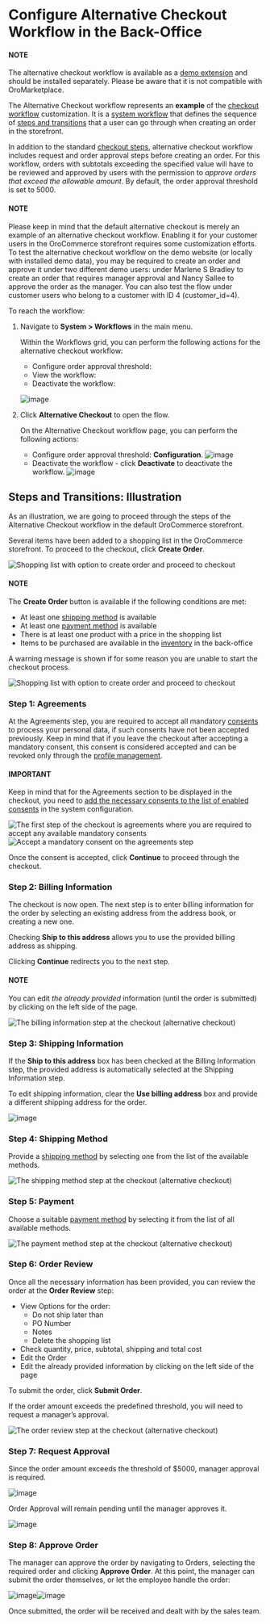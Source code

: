 <a id="system-workflows-alternative-checkout-workflow"></a>

# Configure Alternative Checkout Workflow in the Back-Office

#### NOTE
The alternative checkout workflow is available as a <a href="https://github.com/oroinc/commerce-demo-checkouts" target="_blank">demo extension</a> and should be installed separately. Please be aware that it is not compatible with OroMarketplace.

The Alternative Checkout workflow represents an **example** of the [checkout workflow](checkout.md#system-workflows-checkout-workflow) customization. It is a [system workflow](../index.md#user-guide-system-workflow-management-system-custom) that defines the sequence of [steps and transitions](../steps-transitions.md#user-guide-system-workflow-management-steps-transitions) that a user can go through when creating an order in the storefront.

In addition to the standard [checkout steps](checkout.md#system-workflows-checkout-workflow), alternative checkout workflow includes request and order approval steps before creating an order. For this workflow, orders with subtotals exceeding the specified value will have to be reviewed and approved by users with the permission to *approve orders that exceed the allowable amount*. By default, the order approval threshold is set to 5000.

#### NOTE
Please keep in mind that the default alternative checkout is merely an example of an alternative checkout workflow. Enabling it for your customer users in the OroCommerce storefront requires some customization efforts. To test the alternative checkout workflow on the demo website (or locally with installed demo data), you may be required to create an order and approve it under two different demo users: under Marlene S Bradley to create an order that requires manager approval and Nancy Sallee to approve the order as the manager. You can also test the flow under customer users who belong to a customer with ID 4 (customer_id=4).

To reach the workflow:

1. Navigate to **System > Workflows** in the main menu.

   Within the Workflows grid, you can perform the following actions for the alternative checkout workflow:
   * Configure order approval threshold: <i class="fas fa-cog" aria-hidden="true"></i>
   * View the workflow: <i class="fa fa-eye fa-lg" aria-hidden="true"></i>
   * Deactivate the workflow: <i class="fa fa-times fa-lg" aria-hidden="true"></i>

   ![image](user/img/system/workflows/alternative_checkout/ACF_grid.png)
2. Click **Alternative Checkout** to open the flow.

   On the Alternative Checkout workflow page, you can perform the following actions:
   * Configure order approval threshold: <i class="fas fa-cog" aria-hidden="true"></i> **Configuration**.
     ![image](user/img/system/workflows/alternative_checkout/ACF_configuration.png)
   * Deactivate the workflow - click <i class="fa fa-times fa-lg" aria-hidden="true"></i> **Deactivate** to deactivate the workflow.
     ![image](user/img/system/workflows/alternative_checkout/ACF_page.png)

## Steps and Transitions: Illustration

As an illustration, we are going to proceed through the steps of the Alternative Checkout workflow in the default OroCommerce storefront.

Several items have been added to a shopping list in the OroCommerce storefront. To proceed to the checkout, click **Create Order**.

![Shopping list with option to create order and proceed to checkout](user/img/system/workflows/checkout/CreateOrderButton.png)

#### NOTE
The **Create Order** button is available if the following conditions are met:

* At least one [shipping method](../../../../concept-guides/administration/shipping-configuration/index.md#user-guide-shipping) is available
* At least one [payment method](../../../../concept-guides/administration/payment-configuration/index.md#user-guide-payment) is available
* There is at least one product with a price in the shopping list
* Items to be purchased are available in the [inventory](../../../inventory/index.md#user-guide-inventory) in the back-office

A warning message is shown if for some reason you are unable to start the checkout process.

![Shopping list with option to create order and proceed to checkout](user/img/system/workflows/alternative_checkout/ACF_CreateOrderButton.png)
<!-- check the conditions -->

### Step 1: Agreements

At the Agreements step, you are required to accept all mandatory [consents](../../consent-management/index.md#system-consent-management) to process your personal data, if such consents have not been accepted previously. Keep in mind that if you leave the checkout after accepting a mandatory consent, this consent is considered accepted and can be revoked only through the [profile management](../../../../storefront/account/my-profile/index.md#frontstore-guide-profile-consents-revoke).

#### IMPORTANT
Keep in mind that for the Agreements section to be displayed in the checkout, you need to [add the necessary consents to the list of enabled consents](../../configuration/commerce/customer/global-consents.md#admin-guide-commerce-configuration-customers-consents-enable-globally) in the system configuration.

![The first step of the checkout is agreements where you are required to accept any available mandatory consents](user/img/system/workflows/alternative_checkout/storefront_step_agreements_alt.png)![Accept a mandatory consent on the agreements step](user/img/system/workflows/alternative_checkout/storefront_step_agreements_alt_accepted.png)

Once the consent is accepted, click **Continue** to proceed through the checkout.

### Step 2: Billing Information

The checkout is now open. The next step is to enter billing information for the order by selecting an existing address from the address book, or creating a new one.

Checking **Ship to this address** allows you to use the provided billing address as shipping.

Clicking **Continue** redirects you to the next step.

#### NOTE
You can edit *the already provided* information (until the order is submitted) by clicking <i class="fas fa-pencil-alt" aria-hidden="true"></i> on the left side of the page.

![The billing information step at the checkout (alternative checkout)](user/img/system/workflows/alternative_checkout/ACF_CreateBilling.png)

### Step 3: Shipping Information

If the **Ship to this address** box has been checked at the Billing Information step, the provided address is automatically selected at the Shipping Information step.

To edit shipping information, clear the **Use billing address** box and provide a different shipping address for the order.

![image](user/img/system/workflows/alternative_checkout/ACF_CreateShipping.png)

### Step 4: Shipping Method

Provide a [shipping method](../../../../concept-guides/administration/shipping-configuration/index.md#user-guide-shipping) by selecting one from the list of the available methods.

![The shipping method step at the checkout (alternative checkout)](user/img/system/workflows/alternative_checkout/ACF_ShippingMethod.png)

### Step 5: Payment

Choose a suitable [payment method](../../../../concept-guides/administration/payment-configuration/index.md#user-guide-payment) by selecting it from the list of all available methods.

![The payment method step at the checkout (alternative checkout)](user/img/system/workflows/alternative_checkout/ACF_Payment.png)

### Step 6: Order Review

Once all the necessary information has been provided, you can review the order at the **Order Review** step:

* View Options for the order:
  * Do not ship later than
  * PO Number
  * Notes
  * Delete the shopping list
* Check quantity, price, subtotal, shipping and total cost
* Edit the Order
* Edit the already provided information by clicking <i class="fas fa-pencil-alt" aria-hidden="true"></i> on the left side of the page

To submit the order, click **Submit Order**.

If the order amount exceeds the predefined threshold, you will need to request a manager’s approval.

![The order review step at the checkout (alternative checkout)](user/img/system/workflows/alternative_checkout/ACF_OrderReview.png)

### Step 7: Request Approval

Since the order amount exceeds the threshold of $5000, manager approval is required.

![image](user/img/system/workflows/alternative_checkout/ACF_RequestApproval.png)

Order Approval will remain pending until the manager approves it.

![image](user/img/system/workflows/alternative_checkout/ACF_ApprovalPending.png)

### Step 8: Approve Order

The manager can approve the order by navigating to Orders, selecting the required order and clicking **Approve Order**.
At this point, the manager can submit the order themselves, or let the employee handle the order:

![image](user/img/system/workflows/alternative_checkout/ACF_ApproveOrder.png)![image](user/img/system/workflows/alternative_checkout/ACF_ApproveOrder(part2).png)

Once submitted, the order will be received and dealt with by the sales team.

<!-- fa-bars = fa-navicon -->
<!-- Ic Tiles is used as Set As Default in saved views, and as tiles in display layout options -->
<!-- IcPencil refers to Rename in Commerce and Inline Editing in CRM -->
<!-- Check mark in the square. -->
<!-- SortDesc is also used as drop-down arrow -->
<!-- A -->
<!-- B -->
<!-- C -->
<!-- D -->
<!-- E -->
<!-- F -->
<!-- G -->
<!-- H -->
<!-- I -->
<!-- L -->
<!-- M -->
<!-- P -->
<!-- R -->
<!-- S -->
<!-- T -->
<!-- U -->
<!-- Z -->
